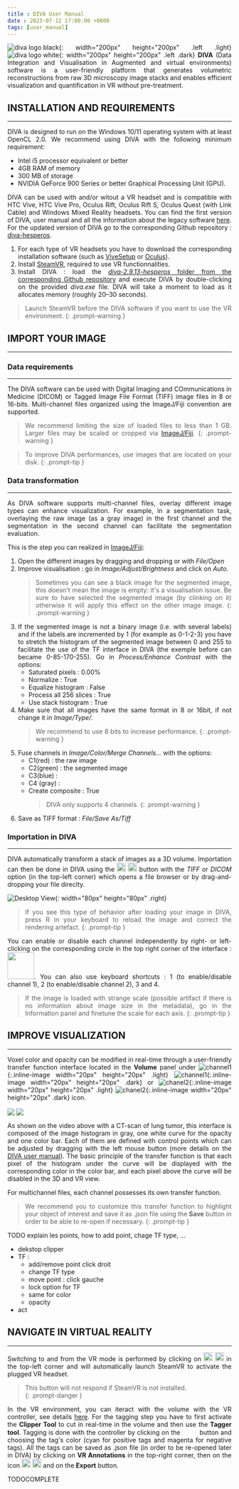 ```yaml
---
title : DIVA User Manual
date : 2023-07-12 17:00:00 +0800
tags: [user_manual]
---
```


    
<div align="justify">

![diva logo black](https://github.com/DecBayComp/VoxelLearning/assets/49953723/20ade68e-e562-471e-98d1-02e43c343741){: width="200px" height="200px" .left .light}
![diva logo white](https://github.com/DecBayComp/VoxelLearning/assets/49953723/e07d2b6e-38af-4a74-b50f-83d58e80bb08){: width="200px" height="200px" .left .dark}
**DIVA** (Data Integration and Visualisation in Augmented and virtual environments) software is a user-friendly platform that generates volumetric reconstructions from raw 3D microscopy image stacks and enables efficient visualization and quantification in VR without pre-treatment. 
 
## **INSTALLATION AND REQUIREMENTS**
---

DIVA is designed to run on the Windows 10/11 operating system with at least OpenCL 2.0. We recommend using DIVA with the following minimum requirement: 
- Intel i5 processor equivalent or better
- 4GB RAM of memory
- 300 MB of storage
- NVIDIA GeForce 900 Series or better Graphical Processing Unit (GPU). 

DIVA can be used with and/or witout a VR headset and is compatible with HTC Vive, HTC Vive Pro, Oculus Rift, Oculus Rift S, Oculus Quest (with Link Cable) and Windows Mixed Reality headsets. You can find the first version of DIVA, user manual and all the information about the legacy software [here](https://diva.pasteur.fr/). For the updated version of DIVA go to the corresponding Github repository : [diva-hesperos](https://github.com/DecBayComp/diva-hesperos).

1. For each type of VR headsets you have to download the corresponding installation software (such as [ViveSetup](https://www.vive.com/fr/setup/pc-vr/) or [Oculus](https://www.oculus.com/setup/?locale=fr_FR)).
2. Install [SteamVR](https://www.steamvr.com/fr/), required to use VR functionnalities.
3. Install DIVA : load the [*diva-2.9.13-hesperos* folder from the corresponding Github repository](https://github.com/DecBayComp/diva-hesperos/tree/main/diva-2.9.13-hesperos) and execute DIVA by double-clicking on the provided *diva.exe* file. DIVA will take a moment to load as it allocates memory (roughly 20–30 seconds).
  
> Launch SteamVR before the DIVA software if you want to use the VR environment.
  {: .prompt-warning }


 
## **IMPORT YOUR IMAGE**
---

### Data requirements
---
The DIVA software can be used with Digital Imaging and COmmunications in Medicine (DICOM) or Tagged Image File Format (TIFF) image files in 8 or 16-bits. Multi-channel files organized using the ImageJ/Fiji convention are supported.
> We recommend limiting the size of loaded files to less than 1 GB. Larger files may be scaled or cropped via [ImageJ/Fiji](https://imagej.net/software/fiji/downloads). 
{: .prompt-warning }

> To improve DIVA performances, use images that are located on your disk.
{: .prompt-tip }

### Data transformation
 ---
As DIVA software supports multi-channel files, overlay different image types can enhance visualization. For example, in a segmentation task, overlaying the raw image (as a gray image) in the first channel and the segmentation in the second channel can facilitate the segmentation evaluation. 

This is the step you can realized in [ImageJ/Fiji](https://imagej.net/software/fiji/downloads):

1. Open the different images by dragging and dropping or with *File/Open*
2. Improve visualisation : go in *Image/Adjust/Brightness* and click on *Auto*.
    > Sometimes you can see a black image for the segmented image, this doesn't mean the image is empty: it's a visualisation issue. Be sure to have selected the segmented image (by clinking on it) otherwise it will apply this effect on the other image image.
    {: .prompt-warning }
3. If the segmented image is not a binary image (i.e. with several labels) and if the labels are incremented by 1 (for example as 0-1-2-3) you have to stretch the histogram of the segmented image between 0 and 255 to facilitate the use of the TF interface in DIVA (the exemple before can became 0-85-170-255). Go in *Process/Enhance Contrast* with the options: 
    - Saturated pixels : 0.00%
    - Normalize : True
    - Equalize histogram : False
    - Process all 256 slices : True
    - Use stack histogram : True
4. Make sure that all images have the same format in 8 or 16bit, if not change it in *Image/Type/*.
    > We recommend to use 8 bits to increase performance.
    {: .prompt-warning }
5. Fuse channels in *Image/Color/Merge Channels...* with the options: 
    - C1(red) : the raw image
    - C2(green) : the segmented image
    - C3(blue) : 
    - C4 (gray) :
    - Create composite : True
        > DIVA only supports 4 channels.
        {: .prompt-warning }
6. Save as TIFF format : *File/Save As/Tiff*


### Importation in DIVA
---
DIVA automatically transform a stack of images as a 3D volume. Importation can then be done in DIVA using the <img src="https://github.com/DecBayComp/VoxelLearning/assets/49953723/79998e80-0de4-406b-a847-421edb5d87c6" width="20px" height="20px" class="light"/> <img src="https://github.com/DecBayComp/VoxelLearning/assets/49953723/8aa81fdd-8fc0-4ff3-b487-e189406842c9" width="20px" height="20px" class="dark"/> button with the *TIFF* or *DICOM* option (in the top-left corner) which opens a file browser or by drag-and-dropping your file direclty. 


![Desktop View](https://github.com/DecBayComp/VoxelLearning/assets/49953723/2273efab-4c21-45d3-83d0-8b48bcae848b){: width="80px" height="80px" .right}
> If you see this type of behavior after loading your image in DIVA, press R in your keyboard to reload the image and correct the rendering artefact. 
{: .prompt-tip }

You can enable or disable each channel independently by right- or left-clicking on the corresponding circle in the top right corner of the interface : <img src="https://github.com/DecBayComp/VoxelLearning/assets/49953723/5b63bd50-24bb-4719-86da-39771e7d21e2" width="60px" height="60px"/>. You can also use keyboard shortcuts : 1 (to enable/disable channel 1), 2 (to enable/disable channel 2), 3 and 4.


> If the image is loaded with strange scale (possible artifact if there is no information about image size in the metadata), go in the Information panel and finetune the scale for each axis.
{: .prompt-tip }

##  **IMPROVE VISUALIZATION**
---
Voxel color and opacity can be modified in real-time through a user-friendly transfer function interface located in the **Volume** panel under ![channel1](https://github.com/DecBayComp/VoxelLearning/assets/49953723/e6a82720-edf6-4d24-92c0-ab4f316a3d67){:.inline-image width="20px" height="20px" .light} ![channel1](https://github.com/DecBayComp/VoxelLearning/assets/49953723/fdb49542-fb08-431d-885f-a029bf62ebac){:.inline-image width="20px" height="20px" .dark} or ![chanel2](https://github.com/DecBayComp/VoxelLearning/assets/49953723/7f009be9-ad73-43ab-a945-38f1379b8659){:.inline-image width="20px" height="20px" .light} ![chanel2](https://github.com/DecBayComp/VoxelLearning/assets/49953723/c1661a1f-241e-491f-a0e7-9f5de16814ab){:.inline-image width="20px" height="20px" .dark} icon. 
 
<img align="center" src="https://github.com/DecBayComp/VoxelLearning/blob/main/materials/article_gif/VideoS2_DIVA_tagging_lung_image01_TF.gif?raw=true"/>

<!-- <img align="center" src="/assets/video/demo_TF1D.mp4"/> -->

<img align="center" src="/assets/videos/DIVA_interface_TF1D.gif"/>

As shown on the video above with a CT-scan of lung tumor, this interface is composed of the image histogram in gray, one white curve for the opacity and one color bar. Each of them are defined with control points which can be adjusted by dragging with the left mouse button (more details on the [DIVA user manual](https://diva.pasteur.fr/wp-content/uploads/2019/09/diva-viewer-manual.pdf)). The basic principle of the transfer function is that each pixel of the histogram under the curve will be displayed with the corresponding color in the color bar, and each pixel above the curve will be disabled in the 3D and VR view. 
 
For multichannel files, each channel possesses its own transfer function. 

> We recommend you to customize this transfer function to highlight your object of interest and save it as .json file using the **Save** button in order to be able to re-open if necessary.
{: .prompt-tip }


TODO explain les points, how to add point, chage TF type, ...

- dekstop clipper
- TF : 
    - add/remove point click droit
    - change TF type
    - move point : click gauche 
    - lock option for TF
    - same for color
    - opacity 
- act
## **NAVIGATE IN VIRTUAL REALITY**
--- 
Switching to and from the VR mode is performed by clicking on <img src="https://github.com/DecBayComp/VoxelLearning/assets/49953723/28a179d0-e410-4a72-b7a5-6b0a33f0fd6a" width="20px" class="light"/> <img src="https://github.com/DecBayComp/VoxelLearning/assets/49953723/39e3d2e8-b415-43a4-a3c6-ff459e6af1bf" width="20px" class="dark"/> in the top-left corner and will automatically launch SteamVR to activate the plugged VR headset. 
> This button will not respond if SteamVR is not installed.  
{: .prompt-danger }

<!-- <img align="left" src="/materials/article_gif/VideoS2_DIVA_tagging_lung_image01_TAGS.gif" width="480" height="270"/>  -->

In the VR environment, you can iteract with the volume with the VR controller, see details [here](https://diva.pasteur.fr/wp-content/uploads/2019/09/diva-viewer-manual.pdf). For the tagging step you have to first activate the **Clipper Tool** to cut in real-time in the volume and then use the **Tagger tool**. Tagging is done with the controller by clicking on the <img src="https://github.com/DecBayComp/VoxelLearning/assets/49953723/35c93203-6e80-4a4e-849f-370bf26ba56d" width="15px" class="light"/> <img src="https://github.com/DecBayComp/VoxelLearning/assets/49953723/1d8f5852-b73f-434d-b7d7-cd10dc924cb7" width="15px" class="dark"/> button and choosing the tag's color (cyan for positive tags and magenta for negative tags). All the tags can be saved as .json file (in order to be re-opened later in DIVA) by clicking on **VR Annotations** in the top-right corner, then on the icon <img src="https://github.com/DecBayComp/VoxelLearning/assets/49953723/220632b6-990c-41e8-9046-52642ebac901" width="20px" class="light"/> <img src="https://github.com/DecBayComp/VoxelLearning/assets/49953723/2160bf27-b50e-49c3-9d95-065c67cd0315" width="20px" class="dark"/> and on the **Export** button.
   
 
TODOCOMPLETE